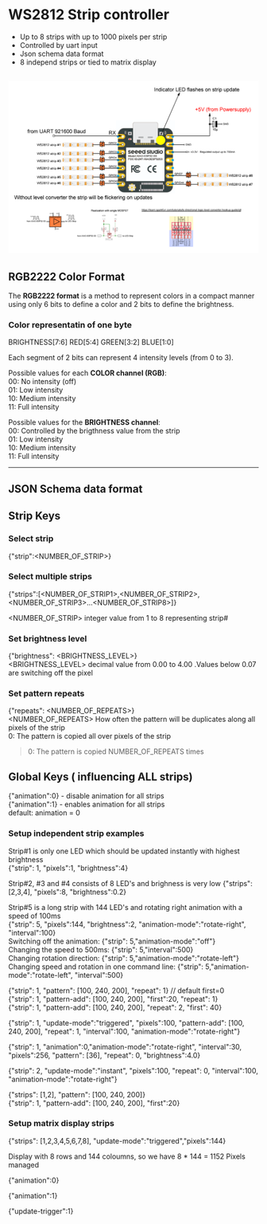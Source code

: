 # WS2812 Strip controller 
* Up to 8 strips with up to 1000 pixels per strip
* Controlled by uart input 
* Json schema data format
* 8 independ strips or tied to matrix display

![alt text](doc/overview.png "Overview")
---

## RGB2222 Color Format
The **RGB2222 format** is a method to represent colors in a compact manner using only 6 bits to define a color and 2 bits to define the brightness.   
### Color representatin of one byte   
  
BRIGHTNESS[7:6] RED[5:4] GREEN[3:2] BLUE[1:0]    

Each segment of 2 bits can represent 4 intensity levels (from 0 to 3).  

Possible values for each **COLOR channel (RGB)**:  
00: No intensity (off)  
01: Low intensity  
10: Medium intensity  
11: Full intensity  

Possible values for the **BRIGHTNESS channel**:  
00: Controlled by the brigthness value from the strip  
01: Low intensity  
10: Medium intensity  
11: Full intensity  

---

## JSON Schema data format

## Strip Keys
### Select strip  
{"strip":<NUMBER_OF_STRIP>}    

### Select multiple strips  
{"strips":[<NUMBER_OF_STRIP1>,<NUMBER_OF_STRIP2>,<NUMBER_OF_STRIP3>...<NUMBER_OF_STRIP8>]}  

<NUMBER_OF_STRIP> integer value from 1 to 8 representing strip#

### Set brightness level   
{"brightness": <BRIGHTNESS_LEVEL>}  
<BRIGHTNESS_LEVEL>  decimal value from 0.00 to 4.00 .Values below 0.07 are switching off the pixel  


### Set pattern repeats  
{"repeats": <NUMBER_OF_REPEATS>}  
<NUMBER_OF_REPEATS>  How often the pattern will be duplicates along all pixels of the strip  
0:  The pattern is copied all over pixels of the strip  
>0: The pattern is copied NUMBER_OF_REPEATS times  


## Global Keys ( influencing ALL strips)  
{"animation":0}  - disable animation for all strips   
{"animation":1}  - enables animation for all strips   
default: animation = 0  

### Setup independent strip examples 

Strip#1 is only one LED which should be updated instantly with highest brightness  
{"strip": 1, "pixels":1, "brightness":4}  

Strip#2, #3 and #4 consists of 8 LED's and brighness is very low
{"strips": [2,3,4], "pixels":8, "brightness":0.2}  

Strip#5 is a long strip with 144 LED's and rotating right animation with a speed of 100ms  
{"strip": 5, "pixels":144, "brightness":2, "animation-mode":"rotate-right", "interval":100}     
Switching off the animation: {"strip": 5,"animation-mode":"off"}    
Changing the speed to 500ms: {"strip": 5,"interval":500}   
Changing rotation direction: {"strip": 5,"animation-mode":"rotate-left"}   
Changing speed and rotation in one command line: {"strip": 5,"animation-mode":"rotate-left", "interval":500} 

{"strip": 1, "pattern": [100, 240, 200],  "repeat": 1}  // default first=0  
{"strip": 1, "pattern-add": [100, 240, 200],  "first":20, "repeat": 1}  
{"strip": 1, "pattern-add": [100, 240, 200],  "repeat": 2, "first": 40}  

{"strip": 1, "update-mode":"triggered", "pixels":100, "pattern-add": [100, 240, 200],  "repeat": 1, "interval":100, "animation-mode":"rotate-right"}  

{"strip": 1, "animation":0,"animation-mode":"rotate-right", "interval":30, "pixels":256, "pattern": [36],  "repeat": 0, "brightness":4.0} 

{"strip": 2, "update-mode":"instant", "pixels":100, "repeat": 0, "interval":100, "animation-mode":"rotate-right"}  

{"strips": [1,2], "pattern": [100, 240, 200]}  
{"strip": 1, "pattern-add": [100, 240, 200], "first":20}  

### Setup matrix display strips
{"strips": [1,2,3,4,5,6,7,8], "update-mode":"triggered","pixels":144}    

Display with 8 rows and 144 coloumns, so we have 8 * 144 = 1152 Pixels managed  



{"animation":0}

{"animation":1}

{"update-trigger":1}

### 






